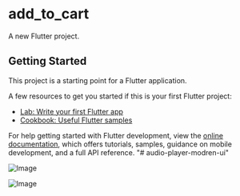 # add_to_cart

A new Flutter project.

## Getting Started

This project is a starting point for a Flutter application.

A few resources to get you started if this is your first Flutter project:

- [Lab: Write your first Flutter app](https://docs.flutter.dev/get-started/codelab)
- [Cookbook: Useful Flutter samples](https://docs.flutter.dev/cookbook)

For help getting started with Flutter development, view the
[online documentation](https://docs.flutter.dev/), which offers tutorials,
samples, guidance on mobile development, and a full API reference.
"# audio-player-modren-ui" 

![Image](https://github.com/user-attachments/assets/85c0b1a9-3301-47e7-bf12-3019f5e4b832)

![Image](https://github.com/user-attachments/assets/4700fe7e-98c7-41fd-a243-404625a9944f)
